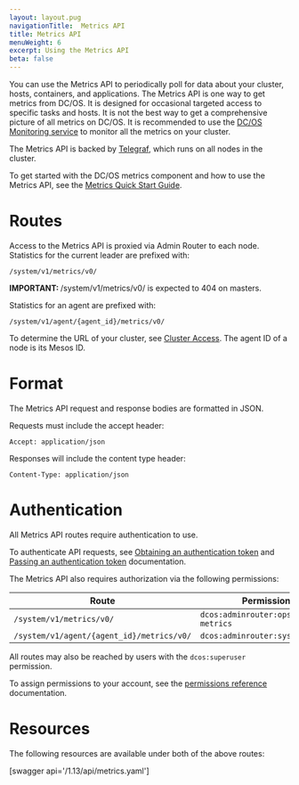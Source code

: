 ```yaml
---
layout: layout.pug
navigationTitle:  Metrics API
title: Metrics API
menuWeight: 6
excerpt: Using the Metrics API
beta: false
---
```

You can use the Metrics API to periodically poll for data about your cluster, hosts, containers, and applications. The Metrics API is one way to get metrics from DC/OS. It is designed for occasional targeted access to specific tasks and hosts. It is not the best way to get a comprehensive picture of all metrics on DC/OS. It is recommended to use the [DC/OS Monitoring service](/services/beta-dcos-monitoring/0.4.3-beta/) to monitor all the metrics on your cluster.

The Metrics API is backed by [Telegraf](/1.13/overview/architecture/components/#telegraf), which runs on all nodes in the cluster.

To get started with the DC/OS metrics component and how to use the Metrics API, see the [Metrics Quick Start Guide](/1.13/metrics/quickstart/).


# Routes

Access to the Metrics API is proxied via Admin Router to each node. Statistics for the current leader are prefixed with:

```
/system/v1/metrics/v0/
```

<p class="message--important"><strong>IMPORTANT: </strong> /system/v1/metrics/v0/ is expected to 404 on masters.</p>

Statistics for an agent are prefixed with:

```
/system/v1/agent/{agent_id}/metrics/v0/
```

To determine the URL of your cluster, see [Cluster Access](/1.13/api/access/). The agent ID of a node is its Mesos ID.


# Format

The Metrics API request and response bodies are formatted in JSON.

Requests must include the accept header:

```
Accept: application/json
```

Responses will include the content type header:

```
Content-Type: application/json
```


# Authentication

All Metrics API routes require authentication to use.

To authenticate API requests, see [Obtaining an authentication token](/1.13/security/ent/iam-api/#obtaining-an-authentication-token) and [Passing an authentication token](/1.13/security/ent/iam-api/#passing-an-authentication-token) documentation. 

The Metrics API also requires authorization via the following permissions:

| Route | Permission |
|-------|----------|
| `/system/v1/metrics/v0/` | `dcos:adminrouter:ops:system-metrics` |
| `/system/v1/agent/{agent_id}/metrics/v0/` | `dcos:adminrouter:system:agent` |

All routes may also be reached by users with the `dcos:superuser` permission.

To assign permissions to your account, see the [permissions reference](/1.13/security/ent/perms-reference/) documentation.


# Resources

The following resources are available under both of the above routes:

[swagger api='/1.13/api/metrics.yaml']
